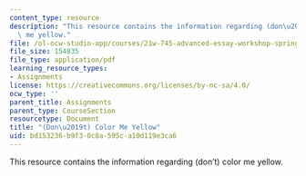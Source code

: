 ```yaml
---
content_type: resource
description: "This resource contains the information regarding (don\u2019t) color\
  \ me yellow."
file: /ol-ocw-studio-app/courses/21w-745-advanced-essay-workshop-spring-2008/bd153236b9f30c8a595ca10d119e3ca6_MIT21W_745S08_don_col.pdf
file_size: 154835
file_type: application/pdf
learning_resource_types:
- Assignments
license: https://creativecommons.org/licenses/by-nc-sa/4.0/
ocw_type: ''
parent_title: Assignments
parent_type: CourseSection
resourcetype: Document
title: "(Don\u2019t) Color Me Yellow"
uid: bd153236-b9f3-0c8a-595c-a10d119e3ca6
---
```

This resource contains the information regarding (don’t) color me yellow.